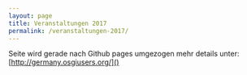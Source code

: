 ```yaml
---
layout: page
title: Veranstaltungen 2017
permalink: /veranstaltungen-2017/
---
```


Seite wird gerade nach Github pages umgezogen mehr details unter:
[http://germany.osgiusers.org/]()
